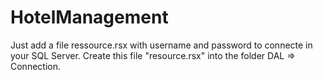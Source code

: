 # HotelManagement

Just add a file ressource.rsx with username and password to connecte in your SQL Server. Create this file "resource.rsx" into the folder DAL => Connection.
